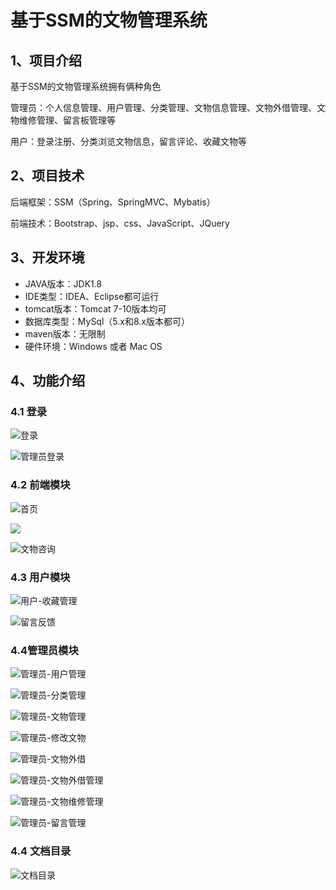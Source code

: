 # 基于SSM的文物管理系统



## 1、项目介绍

基于SSM的文物管理系统拥有俩种角色

管理员：个人信息管理、用户管理、分类管理、文物信息管理、文物外借管理、文物维修管理、留言板管理等

用户：登录注册、分类浏览文物信息，留言评论、收藏文物等


## 2、项目技术

后端框架：SSM（Spring、SpringMVC、Mybatis）

前端技术：Bootstrap、jsp、css、JavaScript、JQuery

## 3、开发环境

- JAVA版本：JDK1.8
- IDE类型：IDEA、Eclipse都可运行
- tomcat版本：Tomcat 7-10版本均可
- 数据库类型：MySql（5.x和8.x版本都可） 
- maven版本：无限制
- 硬件环境：Windows 或者 Mac OS


## 4、功能介绍

### 4.1 登录

![登录](https://project-images-1256969109.cos.ap-chongqing.myqcloud.com/Typora-Images/202208092052615.jpg)

![管理员登录](https://project-images-1256969109.cos.ap-chongqing.myqcloud.com/Typora-Images/202208092052612.jpg)

### 4.2 前端模块

![首页](https://project-images-1256969109.cos.ap-chongqing.myqcloud.com/Typora-Images/202208092052651.jpg)

![](https://project-images-1256969109.cos.ap-chongqing.myqcloud.com/Typora-Images/202208092053006.jpeg)

![文物咨询](https://project-images-1256969109.cos.ap-chongqing.myqcloud.com/Typora-Images/202208092053129.jpg)

### 4.3 用户模块

![用户-收藏管理](https://project-images-1256969109.cos.ap-chongqing.myqcloud.com/Typora-Images/202208092053101.jpg)

![留言反馈](https://project-images-1256969109.cos.ap-chongqing.myqcloud.com/Typora-Images/202208092053841.jpg)

### 4.4管理员模块

![管理员-用户管理](https://project-images-1256969109.cos.ap-chongqing.myqcloud.com/Typora-Images/202208092053748.jpg)

![管理员-分类管理](https://project-images-1256969109.cos.ap-chongqing.myqcloud.com/Typora-Images/202208092053918.jpg)

![管理员-文物管理](https://project-images-1256969109.cos.ap-chongqing.myqcloud.com/Typora-Images/202208092053412.jpg)

![管理员-修改文物](https://project-images-1256969109.cos.ap-chongqing.myqcloud.com/Typora-Images/202208092053944.jpg)

![管理员-文物外借](https://project-images-1256969109.cos.ap-chongqing.myqcloud.com/Typora-Images/202208092053161.jpg)

![管理员-文物外借管理](https://project-images-1256969109.cos.ap-chongqing.myqcloud.com/Typora-Images/202208092053820.jpg)

![管理员-文物维修管理](https://project-images-1256969109.cos.ap-chongqing.myqcloud.com/Typora-Images/202208092054985.jpg)

![管理员-留言管理](https://project-images-1256969109.cos.ap-chongqing.myqcloud.com/Typora-Images/202208092054533.jpg)

### 4.4 文档目录

![文档目录](https://project-images-1256969109.cos.ap-chongqing.myqcloud.com/Typora-Images/202208092053195.jpg)

